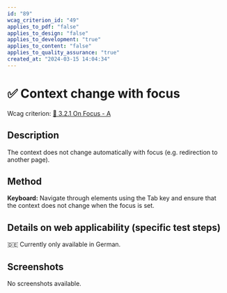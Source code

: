 ```yaml
---
id: "89"
wcag_criterion_id: "49"
applies_to_pdf: "false"
applies_to_design: "false"
applies_to_development: "true"
applies_to_content: "false"
applies_to_quality_assurance: "true"
created_at: "2024-03-15 14:04:34"
---
```


# ✅ Context change with focus

Wcag criterion: [📜 3.2.1 On Focus - A](..)

## Description

The context does not change automatically with focus (e.g. redirection to another page).

## Method

**Keyboard:** Navigate through elements using the Tab key and ensure that the context does not change when the focus is set.

## Details on web applicability (specific test steps)

🇩🇪 Currently only available in German.

## Screenshots

No screenshots available.
